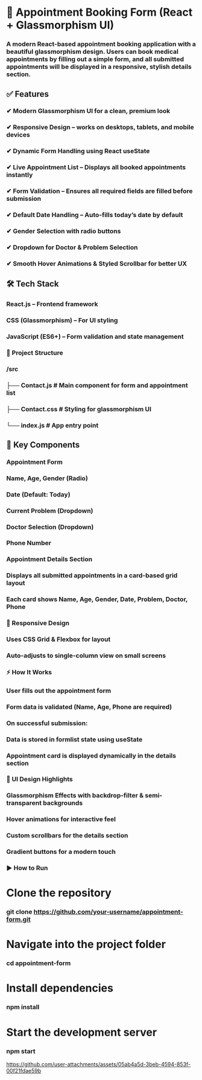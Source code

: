 # 🏥 Appointment Booking Form (React + Glassmorphism UI)

### A modern React-based appointment booking application with a beautiful glassmorphism design. Users can book medical appointments by filling out a simple form, and all submitted appointments will be displayed in a responsive, stylish details section.

## ✅ Features

### ✔ Modern Glassmorphism UI for a clean, premium look
### ✔ Responsive Design – works on desktops, tablets, and mobile devices
### ✔ Dynamic Form Handling using React useState
### ✔ Live Appointment List – Displays all booked appointments instantly
### ✔ Form Validation – Ensures all required fields are filled before submission
### ✔ Default Date Handling – Auto-fills today’s date by default
### ✔ Gender Selection with radio buttons
### ✔ Dropdown for Doctor & Problem Selection
### ✔ Smooth Hover Animations & Styled Scrollbar for better UX

## 🛠 Tech Stack

### React.js – Frontend framework

### CSS (Glassmorphism) – For UI styling

### JavaScript (ES6+) – Form validation and state management

### 📂 Project Structure
### /src
###  ├── Contact.js      # Main component for form and appointment list
###  ├── Contact.css     # Styling for glassmorphism UI
###  └── index.js        # App entry point

## 🔑 Key Components

### Appointment Form

### Name, Age, Gender (Radio)

### Date (Default: Today)

### Current Problem (Dropdown)

### Doctor Selection (Dropdown)

### Phone Number

### Appointment Details Section

### Displays all submitted appointments in a card-based grid layout

### Each card shows Name, Age, Gender, Date, Problem, Doctor, Phone

### 📱 Responsive Design

### Uses CSS Grid & Flexbox for layout

### Auto-adjusts to single-column view on small screens

### ⚡ How It Works

### User fills out the appointment form

### Form data is validated (Name, Age, Phone are required)

### On successful submission:

###  Data is stored in formlist state using useState

### Appointment card is displayed dynamically in the details section

### 🎨 UI Design Highlights

### Glassmorphism Effects with backdrop-filter & semi-transparent backgrounds

### Hover animations for interactive feel

### Custom scrollbars for the details section

### Gradient buttons for a modern touch

### ▶️ How to Run
# Clone the repository
### git clone https://github.com/your-username/appointment-form.git

# Navigate into the project folder
### cd appointment-form

# Install dependencies
### npm install

# Start the development server
### npm start




https://github.com/user-attachments/assets/05ab4a5d-3beb-4594-853f-00f21fdae59b



